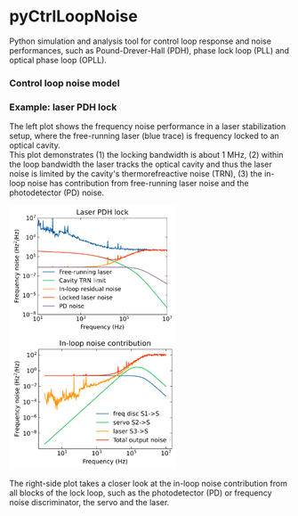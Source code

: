 # pyCtrlLoopNoise
Python simulation and analysis tool for control loop response and noise performances, 
such as Pound-Drever-Hall (PDH), phase lock loop (PLL) and optical phase loop (OPLL).

### Control loop noise model

### Example: laser PDH lock 
The left plot shows the frequency noise performance in a laser stabilization setup, where 
the free-running laser (blue trace) is frequency locked to an optical cavity. <br>
This plot demonstrates (1) the locking bandwidth is about 1 MHz, (2) within the loop bandwidth 
the laser tracks the optical cavity and thus the laser noise is limited by the cavity's
thermorefreactive noise (TRN), (3) the in-loop noise has contribution from free-running laser
noise and the photodetector (PD) noise.

<img src="notebook/laser_pdh_lock.png" width="300"/> <img src="notebook/laser_pdh_lock_inloop.png" width="300"/>

The right-side plot takes a closer look at the in-loop noise contribution from all blocks of the lock loop, such as
the photodetector (PD) or frequency noise discriminator, the servo and the laser.
